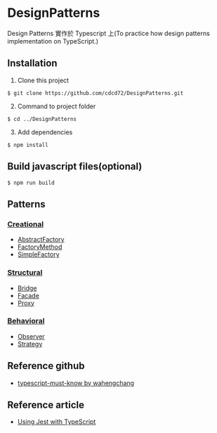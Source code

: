 # DesignPatterns
Design Patterns 實作於 Typescript 上(To practice how design patterns implementation on TypeScript.)

## Installation
 1. Clone this project
 ```
 $ git clone https://github.com/cdcd72/DesignPatterns.git
 ```
 2. Command to project folder
 ```
 $ cd ../DesignPatterns
 ```
 3. Add dependencies
 ```
 $ npm install
 ```

## Build javascript files(optional)
```
$ npm run build
```

## Patterns
### [Creational](Creational)

* [AbstractFactory](Creational/AbstractFactory)
* [FactoryMethod](Creational/FactoryMethod)
* [SimpleFactory](Creational/SimpleFactory)

### [Structural](Structural)

* [Bridge](Structural/Bridge)
* [Facade](Structural/Facade)
* [Proxy](Structural/Proxy)

### [Behavioral](Behavioral)

* [Observer](Behavioral/Observer)
* [Strategy](Behavioral/Strategy)

## Reference github
 - [typescript-must-know by wahengchang](https://github.com/wahengchang/typescript-must-know)
 
## Reference article
 - [Using Jest with TypeScript](https://basarat.gitbooks.io/typescript/docs/testing/jest.html)